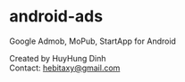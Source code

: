# android-ads
Google Admob, MoPub, StartApp for Android

Created by HuyHung Dinh<br>
Contact: hebitaxy@gmail.com
